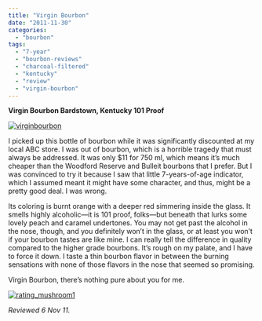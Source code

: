 ```yaml
---
title: "Virgin Bourbon"
date: "2011-11-30"
categories: 
  - "bourbon"
tags: 
  - "7-year"
  - "bourbon-reviews"
  - "charcoal-filtered"
  - "kentucky"
  - "review"
  - "virgin-bourbon"
---
```


**Virgin Bourbon Bardstown, Kentucky 101 Proof**

[![](http://s3.amazonaws.com/thegourmez-wpmedia/2011/11/virginbourbon1.jpg "virginbourbon")](http://s3.amazonaws.com/thegourmez-wpmedia/2011/11/virginbourbon1.jpg)

I picked up this bottle of bourbon while it was significantly discounted at my local ABC store. I was out of bourbon, which is a horrible tragedy that must always be addressed. It was only $11 for 750 ml, which means it’s much cheaper than the Woodford Reserve and Bulleit bourbons that I prefer. But I was convinced to try it because I saw that little 7-years-of-age indicator, which I assumed meant it might have some character, and thus, might be a pretty good deal. I was wrong.

Its coloring is burnt orange with a deeper red simmering inside the glass. It smells highly alcoholic—it is 101 proof, folks—but beneath that lurks some lovely peach and caramel undertones. You may not get past the alcohol in the nose, though, and you definitely won’t in the glass, or at least you won’t if your bourbon tastes are like mine. I can really tell the difference in quality compared to the higher grade bourbons. It’s rough on my palate, and I have to force it down. I taste a thin bourbon flavor in between the burning sensations with none of those flavors in the nose that seemed so promising.

Virgin Bourbon, there’s nothing pure about you for me.

[![](http://s3.amazonaws.com/thegourmez-wpmedia/2009/04/rating_mushroom1.gif "rating_mushroom1")](http://s3.amazonaws.com/thegourmez-wpmedia/2009/04/rating_mushroom1.gif)

_Reviewed 6 Nov 11._
